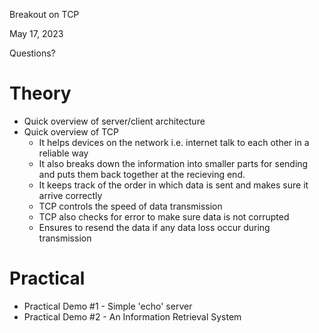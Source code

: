 Breakout on TCP

May 17, 2023

Questions?

# Theory

- Quick overview of server/client architecture
- Quick overview of TCP
  - It helps devices on the network i.e. internet talk to each other in a reliable way
  - It also breaks down the information into smaller parts for sending and puts them back together at the recieving end.
  - It keeps track of the order in which data is sent and makes sure it arrive correctly
  - TCP controls the speed of data transmission
  - TCP also checks for error to make sure data is not corrupted
  - Ensures to resend the data if any data loss occur during transmission

# Practical

- Practical Demo #1 - Simple 'echo' server
- Practical Demo #2 - An Information Retrieval System
